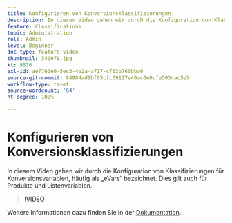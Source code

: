 ```yaml
---
title: Konfigurieren von Konversionsklassifizierungen
description: In diesem Video gehen wir durch die Konfiguration von Klassifizierungen für Konversionsvariablen, häufig als eVars bezeichnet. Dies gilt auch für Produkte und Listenvariablen.
feature: Classifications
topic: Administration
role: Admin
level: Beginner
doc-type: feature video
thumbnail: 340078.jpg
kt: 9576
exl-id: ae7760e6-5ec3-4e2a-a717-cf63b760bba0
source-git-commit: 84984ad9bf65cfc69117e40ac0e0cfe503cac5e5
workflow-type: tm+mt
source-wordcount: '64'
ht-degree: 100%

---
```


# Konfigurieren von Konversionsklassifizierungen

In diesem Video gehen wir durch die Konfiguration von Klassifizierungen für Konversionsvariablen, häufig als „eVars“ bezeichnet. Dies gilt auch für Produkte und Listenvariablen.

>[!VIDEO](https://video.tv.adobe.com/v/340078/?quality=12&learn=on)

Weitere Informationen dazu finden Sie in der [Dokumentation](https://experienceleague.adobe.com/docs/analytics/admin/admin-tools/conversion-variables/conversion-classifications.html?lang=de).
